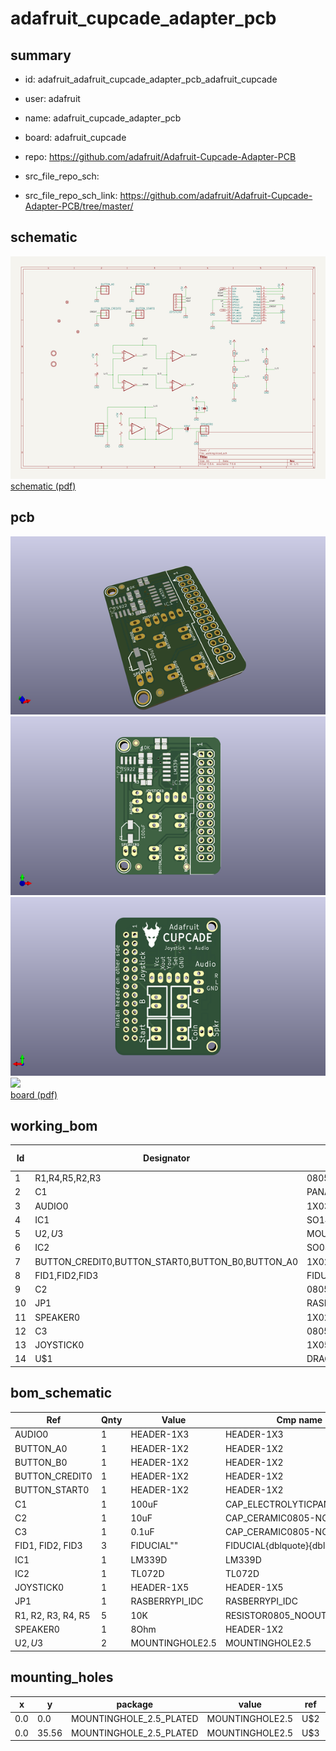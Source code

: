 # adafruit_cupcade_adapter_pcb
 
## summary 
* id: adafruit_adafruit_cupcade_adapter_pcb_adafruit_cupcade
* user: adafruit
* name: adafruit_cupcade_adapter_pcb
* board: adafruit_cupcade
* repo: https://github.com/adafruit/Adafruit-Cupcade-Adapter-PCB



* src_file_repo_sch: 
* src_file_repo_sch_link: https://github.com/adafruit/Adafruit-Cupcade-Adapter-PCB/tree/master/

## schematic  
![](working_schematic_600.png)  
[schematic (pdf)](working_schematic.pdf)  

## pcb  
![](working_3d_600.png) 
![](working_3d_front_600.png)  
![](working_3d_back_600.png)  
![](working_600.png)  
[board (pdf)](working.pdf)  

## working_bom
| Id | Designator | Footprint | Quantity | Designation | Supplier and ref |  | None | 
| --- | --- | --- | --- | --- | --- | --- | --- | 
| 1 | R1,R4,R5,R2,R3 | 0805-NO | 5 | 10K |  |  | [''] | 
| 2 | C1 | PANASONIC_C | 1 | 100uF |  |  | [''] | 
| 3 | AUDIO0 | 1X03_OVAL | 1 |  |  |  | [''] | 
| 4 | IC1 | SO14 | 1 | LM339D |  |  | [''] | 
| 5 | U$2,U$3 | MOUNTINGHOLE_2.5_PLATED | 2 | MOUNTINGHOLE2.5 |  |  | [''] | 
| 6 | IC2 | SO08 | 1 | TS922 |  |  | [''] | 
| 7 | BUTTON_CREDIT0,BUTTON_START0,BUTTON_B0,BUTTON_A0 | 1X02_OVAL | 4 |  |  |  | [''] | 
| 8 | FID1,FID2,FID3 | FIDUCIAL_1MM | 3 | FIDUCIAL" |  |  | [''] | 
| 9 | C2 | 0805-NO | 1 | 10uF |  |  | [''] | 
| 10 | JP1 | RASBERRYPI_IDC | 1 |  |  |  | [''] | 
| 11 | SPEAKER0 | 1X02_OVAL | 1 | 8Ohm |  |  | [''] | 
| 12 | C3 | 0805-NO | 1 | 0.1uF |  |  | [''] | 
| 13 | JOYSTICK0 | 1X05_OVAL | 1 |  |  |  | [''] | 
| 14 | U$1 | DRAGON_300MIL | 1 |  |  |  | [''] | 


## bom_schematic
| Ref | Qnty | Value | Cmp name | Footprint | Description | Vendor | DNP | 
| --- | --- | --- | --- | --- | --- | --- | --- | 
| AUDIO0 | 1 | HEADER-1X3 | HEADER-1X3 | working:1X03_OVAL |  |  |  | 
| BUTTON_A0 | 1 | HEADER-1X2 | HEADER-1X2 | working:1X02_OVAL |  |  |  | 
| BUTTON_B0 | 1 | HEADER-1X2 | HEADER-1X2 | working:1X02_OVAL |  |  |  | 
| BUTTON_CREDIT0 | 1 | HEADER-1X2 | HEADER-1X2 | working:1X02_OVAL |  |  |  | 
| BUTTON_START0 | 1 | HEADER-1X2 | HEADER-1X2 | working:1X02_OVAL |  |  |  | 
| C1 | 1 | 100uF | CAP_ELECTROLYTICPANASONIC_C | working:PANASONIC_C |  |  |  | 
| C2 | 1 | 10uF | CAP_CERAMIC0805-NOOUTLINE | working:0805-NO |  |  |  | 
| C3 | 1 | 0.1uF | CAP_CERAMIC0805-NOOUTLINE | working:0805-NO |  |  |  | 
| FID1, FID2, FID3 | 3 | FIDUCIAL"" | FIDUCIAL{dblquote}{dblquote} | working:FIDUCIAL_1MM |  |  |  | 
| IC1 | 1 | LM339D | LM339D | working:SO14 |  |  |  | 
| IC2 | 1 | TL072D | TL072D | working:SO08 |  |  |  | 
| JOYSTICK0 | 1 | HEADER-1X5 | HEADER-1X5 | working:1X05_OVAL |  |  |  | 
| JP1 | 1 | RASBERRYPI_IDC | RASBERRYPI_IDC | working:RASBERRYPI_IDC |  |  |  | 
| R1, R2, R3, R4, R5 | 5 | 10K | RESISTOR0805_NOOUTLINE | working:0805-NO |  |  |  | 
| SPEAKER0 | 1 | 8Ohm | HEADER-1X2 | working:1X02_OVAL |  |  |  | 
| U$2, U$3 | 2 | MOUNTINGHOLE2.5 | MOUNTINGHOLE2.5 | working:MOUNTINGHOLE_2.5_PLATED |  |  |  | 


## mounting_holes
| x | y | package | value | ref | size | 
| --- | --- | --- | --- | --- | --- | 
| 0.0 | 0.0 | MOUNTINGHOLE_2.5_PLATED | MOUNTINGHOLE2.5 | U$2 | m3 | 
| 0.0 | 35.56 | MOUNTINGHOLE_2.5_PLATED | MOUNTINGHOLE2.5 | U$3 | m3 | 


